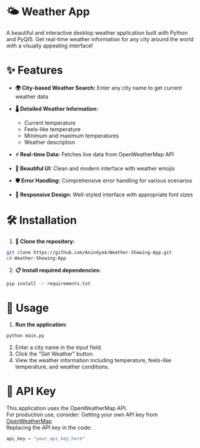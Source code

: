 # 🌤️ Weather App
A beautiful and interactive desktop weather application built with Python and PyQt5. Get real-time weather information for any city around the world with a visually appealing interface!

# ✨ Features
* **🌍 City-based Weather Search:** Enter any city name to get current weather data
* **🌡️ Detailed Weather Information:**
  * Current temperature
  * Feels-like temperature
  * Minimum and maximum temperatures
  * Weather description

* **⚡ Real-time Data:** Fetches live data from OpenWeatherMap API
* **🎨 Beautiful UI:** Clean and modern interface with weather emojis
* **🛡️ Error Handling:** Comprehensive error handling for various scenarios
* **📱 Responsive Design:** Well-styled interface with appropriate font sizes

# 🛠️ Installation
1. **🧬 Clone the repository:**
```bash
git clone https://github.com/Anindya4/Weather-Showing-App.git
cd Weather-Showing-App
```
2. **📋 Install required dependencies:**
```bash
pip install -r requirements.txt
```
# 🚀 Usage
1. **Run the application:**
```python
python main.py
```
2. Enter a city name in the input field.
3. Click the "Get Weather" button.
4. View the weather information including temperature, feels-like temperature, and weather conditions.

# 🔑 API Key
This application uses the OpenWeatherMap API.  
For production use, consider:
Getting your own API key from [OpenWeatherMap](https://openweathermap.org/api)  
Replacing the API key in the code:
```python
api_key = "your_api_key_here"
```






